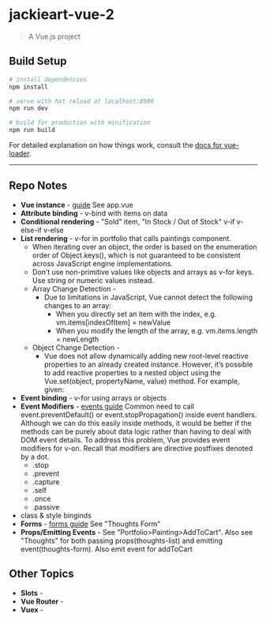 # jackieart-vue-2

> A Vue.js project

## Build Setup

``` bash
# install dependencies
npm install

# serve with hot reload at localhost:8080
npm run dev

# build for production with minification
npm run build
```

For detailed explanation on how things work, consult the [docs for vue-loader](http://vuejs.github.io/vue-loader).

-----------------------------------------
## Repo Notes
* **Vue instance** - [guide](https://vuejs.org/v2/guide/instance.html) See app.vue
* **Attribute binding** - v-bind with items on data
* **Conditional rendering** - "Sold" item, "In Stock / Out of Stock" v-if v-else-if v-else
* **List rendering** - v-for in portfolio that calls paintings component. 
    * When iterating over an object, the order is based on the enumeration order of Object.keys(), which is not guaranteed to be consistent across JavaScript engine implementations.
    * Don’t use non-primitive values like objects and arrays as v-for keys. Use string or numeric values instead. 
    * Array Change Detection - 
        * Due to limitations in JavaScript, Vue cannot detect the following changes to an array:
            * When you directly set an item with the index, e.g. vm.items[indexOfItem] = newValue
            * When you modify the length of the array, e.g. vm.items.length = newLength
    * Object Change Detection - 
        * Vue does not allow dynamically adding new root-level reactive properties to an already created instance. However, it’s possible to add reactive properties to a nested object using the Vue.set(object, propertyName, value) method. For example, given: 
* **Event binding** - v-for using arrays or objects
* **Event Modifiers** - [events guide](https://vuejs.org/v2/guide/events.html) Common need to call event.preventDefault() or event.stopPropagation() inside event handlers. Although we can do this easily inside methods, it would be better if the methods can be purely about data logic rather than having to deal with DOM event details. To address this problem, Vue provides event modifiers for v-on. Recall that modifiers are directive postfixes denoted by a dot.
    * .stop
    * .prevent
    * .capture
    * .self
    * .once
    * .passive 
* class & style binginds
* **Forms** - [forms guide](https://vuejs.org/v2/guide/forms.html) See "Thoughts Form"
* **Props/Emitting Events** - See "Portfolio>Painting>AddToCart". Also see "Thoughts" for both passing props(thoughts-list) and emitting event(thoughts-form). Also emit event for addToCart 

## Other Topics
* **Slots** -
* **Vue Router** - 
* **Vuex** - 



